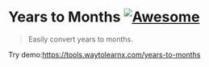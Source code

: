 # Years to Months [![Awesome](https://cdn.rawgit.com/sindresorhus/awesome/d7305f38d29fed78fa85652e3a63e154dd8e8829/media/badge.svg)](https://github.com/sindresorhus/awesome)

>Easily convert years to months.

Try demo:https://tools.waytolearnx.com/years-to-months
